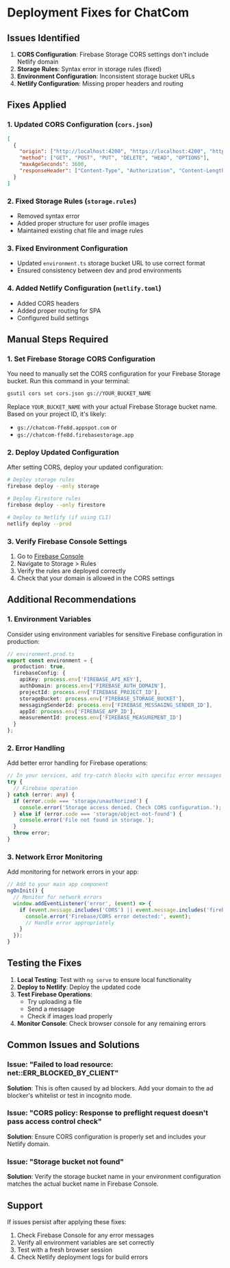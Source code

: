 # Deployment Fixes for ChatCom

## Issues Identified

1. **CORS Configuration**: Firebase Storage CORS settings don't include Netlify domain
2. **Storage Rules**: Syntax error in storage rules (fixed)
3. **Environment Configuration**: Inconsistent storage bucket URLs
4. **Netlify Configuration**: Missing proper headers and routing

## Fixes Applied

### 1. Updated CORS Configuration (`cors.json`)
```json
[
  {
    "origin": ["http://localhost:4200", "https://localhost:4200", "https://chatcomm.netlify.app", "https://*.netlify.app"],
    "method": ["GET", "POST", "PUT", "DELETE", "HEAD", "OPTIONS"],
    "maxAgeSeconds": 3600,
    "responseHeader": ["Content-Type", "Authorization", "Content-Length", "User-Agent", "x-goog-resumable"]
  }
]
```

### 2. Fixed Storage Rules (`storage.rules`)
- Removed syntax error
- Added proper structure for user profile images
- Maintained existing chat file and image rules

### 3. Fixed Environment Configuration
- Updated `environment.ts` storage bucket URL to use correct format
- Ensured consistency between dev and prod environments

### 4. Added Netlify Configuration (`netlify.toml`)
- Added CORS headers
- Added proper routing for SPA
- Configured build settings

## Manual Steps Required

### 1. Set Firebase Storage CORS Configuration

You need to manually set the CORS configuration for your Firebase Storage bucket. Run this command in your terminal:

```bash
gsutil cors set cors.json gs://YOUR_BUCKET_NAME
```

Replace `YOUR_BUCKET_NAME` with your actual Firebase Storage bucket name. Based on your project ID, it's likely:
- `gs://chatcom-ffe8d.appspot.com` or
- `gs://chatcom-ffe8d.firebasestorage.app`

### 2. Deploy Updated Configuration

After setting CORS, deploy your updated configuration:

```bash
# Deploy storage rules
firebase deploy --only storage

# Deploy Firestore rules
firebase deploy --only firestore

# Deploy to Netlify (if using CLI)
netlify deploy --prod
```

### 3. Verify Firebase Console Settings

1. Go to [Firebase Console](https://console.firebase.google.com/project/chatcom-ffe8d)
2. Navigate to Storage > Rules
3. Verify the rules are deployed correctly
4. Check that your domain is allowed in the CORS settings

## Additional Recommendations

### 1. Environment Variables
Consider using environment variables for sensitive Firebase configuration in production:

```typescript
// environment.prod.ts
export const environment = {
  production: true,
  firebaseConfig: {
    apiKey: process.env['FIREBASE_API_KEY'],
    authDomain: process.env['FIREBASE_AUTH_DOMAIN'],
    projectId: process.env['FIREBASE_PROJECT_ID'],
    storageBucket: process.env['FIREBASE_STORAGE_BUCKET'],
    messagingSenderId: process.env['FIREBASE_MESSAGING_SENDER_ID'],
    appId: process.env['FIREBASE_APP_ID'],
    measurementId: process.env['FIREBASE_MEASUREMENT_ID']
  }
};
```

### 2. Error Handling
Add better error handling for Firebase operations:

```typescript
// In your services, add try-catch blocks with specific error messages
try {
  // Firebase operation
} catch (error: any) {
  if (error.code === 'storage/unauthorized') {
    console.error('Storage access denied. Check CORS configuration.');
  } else if (error.code === 'storage/object-not-found') {
    console.error('File not found in storage.');
  }
  throw error;
}
```

### 3. Network Error Monitoring
Add monitoring for network errors in your app:

```typescript
// Add to your main app component
ngOnInit() {
  // Monitor for network errors
  window.addEventListener('error', (event) => {
    if (event.message.includes('CORS') || event.message.includes('firebase')) {
      console.error('Firebase/CORS error detected:', event);
      // Handle error appropriately
    }
  });
}
```

## Testing the Fixes

1. **Local Testing**: Test with `ng serve` to ensure local functionality
2. **Deploy to Netlify**: Deploy the updated code
3. **Test Firebase Operations**: 
   - Try uploading a file
   - Send a message
   - Check if images load properly
4. **Monitor Console**: Check browser console for any remaining errors

## Common Issues and Solutions

### Issue: "Failed to load resource: net::ERR_BLOCKED_BY_CLIENT"
**Solution**: This is often caused by ad blockers. Add your domain to the ad blocker's whitelist or test in incognito mode.

### Issue: "CORS policy: Response to preflight request doesn't pass access control check"
**Solution**: Ensure CORS configuration is properly set and includes your Netlify domain.

### Issue: "Storage bucket not found"
**Solution**: Verify the storage bucket name in your environment configuration matches the actual bucket name in Firebase Console.

## Support

If issues persist after applying these fixes:
1. Check Firebase Console for any error messages
2. Verify all environment variables are set correctly
3. Test with a fresh browser session
4. Check Netlify deployment logs for build errors 